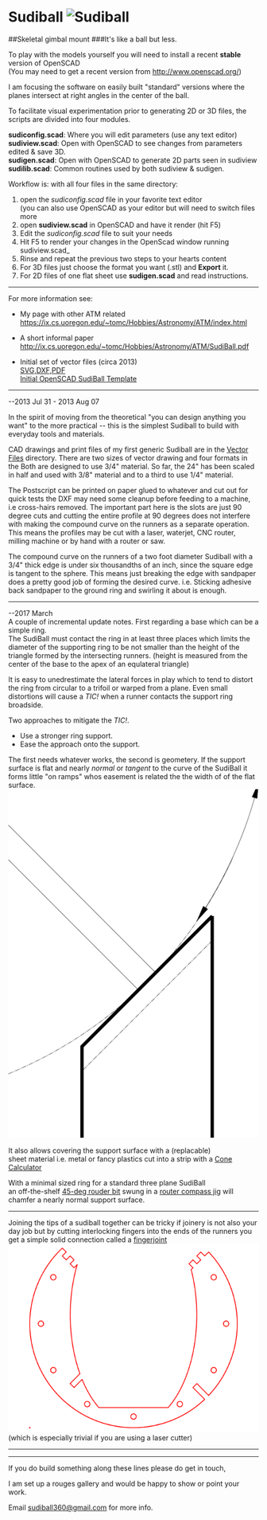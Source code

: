 Sudiball   ![Sudiball](https://ix.cs.uoregon.edu/~tomc/Hobbies/Astronomy/ATM/SudiBall/open_sb1t.png "Sudiball")
========


##Skeletal gimbal mount
###It's like a ball but less. 

To play with the models yourself you will need to
install a recent __stable__ version of OpenSCAD  
(You may need to get a recent version from <http://www.openscad.org/>)

I am focusing the software on easily built "standard" versions
where the planes intersect at right angles in the center of the ball. 

To facilitate visual experimentation prior to generating 2D or 3D
files, the scripts are divided into four modules.


__sudiconfig.scad__:  Where you will edit parameters (use any text editor)   
__sudiview.scad__:	 Open with OpenSCAD to see changes from parameters edited & save 3D.  
__sudigen.scad__:	 Open with OpenSCAD to generate 2D parts seen in sudiview  
__sudilib.scad__:	Common routines used by both sudiview & sudigen.   

Workflow is: with all four files in the same directory:  
1.  open the _sudiconfig.scad_ file in your favorite text editor  
  (you can also use OpenSCAD as your editor but will need to switch files more  
2.  open __sudiview.scad__ in OpenSCAD and have it render (hit F5)  
3.  Edit the _sudiconfig.scad_ file to suit your needs  
4.  Hit F5 to render your changes in the OpenScad window running sudiview.scad_  
5.  Rinse and repeat the previous two steps to your hearts content  
6.  For 3D files just choose the format you want (.stl) and __Export__ it.  
7.  For 2D files of one flat sheet use __sudigen.scad__ and read instructions.

------------------------------------------------------------------------
For more information see:
  
- My page with other ATM related
https://ix.cs.uoregon.edu/~tomc/Hobbies/Astronomy/ATM/index.html  
 
- A short informal paper
http://ix.cs.uoregon.edu/~tomc/Hobbies/Astronomy/ATM/SudiBall.pdf

- Initial set of vector files (circa 2013)  
[SVG,DXF,PDF](vector_files/)  
[Initial OpenSCAD SudiBall Template](Mark_I/sudiball_template.scad/)



------------------------------------------------------------------------
--2013 Jul 31 - 2013 Aug 07

In the spirit of moving from the theoretical "you can design anything you want" 
to the more practical -- this is the simplest Sudiball to build with everyday tools and materials. 

CAD drawings and print files of my first generic Sudiball are in the [Vector Files](/vector_files/) directory. 
There are two sizes of vector drawing and four formats in the
Both are designed to use 3/4" material. 
So far, the 24" has been scaled in half and used with 3/8" material 
and to a third to use 1/4" material. 

The Postscript can be printed on paper glued to whatever and cut out for quick tests 
the DXF may need some cleanup before feeding to a machine, i.e cross-hairs removed.
The important part here is the slots are just 90 degree cuts 
and cutting the entire profile at 90 degrees does not interfere 
with making the compound curve on the runners as a separate operation. 
This means the profiles may be cut with a laser, waterjet, CNC router, milling machine 
or by hand with a router or saw.

The compound curve on the runners of a two foot diameter Sudiball with a 3/4" thick edge 
is under six thousandths of an inch, since the square edge is tangent to the sphere. 
This means just breaking the edge with sandpaper does a pretty good job of forming the desired curve.
i.e. Sticking adhesive back sandpaper to the ground ring and swirling it about is enough.



--------------------------------------------------------------------------------

--2017 March  
A couple of incremental update notes.
First regarding a base which can be a simple ring.  
The SudiBall must contact the ring in at least three places which limits the
diameter of the supporting ring to be not smaller than
the height of the triangle formed by the intersecting runners.
(height is measured from the center of the base to the apex of an equlateral triangle)
 
It is easy to unedrestimate the lateral forces in play which to tend to distort
the ring from circular to a trifoil or warped from a plane.
Even small distortions will cause a _TIC!_ when a runner contacts the support ring broadside.

Two approaches to mitigate the _TIC!_.  
- Use a stronger ring support.  
- Ease the approach onto the support.

The first needs whatever works, the second is geometery.
If the support surface is flat and nearly _normal_ or _tangent_ to the curve
of the SudiBall it forms little "on ramps" whos easement is related the the width
of of the flat surface.
![conic easement](Gallery/nornal_support.png)

It also allows covering the support surface with a (replacable)    
sheet material i.e. metal or fancy plastics cut into a strip with a [Cone Calculator](https://duckduckgo.com/?q=cone+calculator&ia=web)

With a minimal sized ring for a standard three plane SudiBall  
an off-the-shelf [45-deg rouder bit](https://duckduckgo.com/?q=45+deg+router+bit+chamfer&iax=1&ia=images)
swung in a [router compass jig](https://duckduckgo.com/?q=router+compass+jig&iar=images&iax=1&ia=images) will chamfer
a nearly normal support surface.  

------------------------------------------------------------------------------

Joining the tips of a sudiball together can be tricky if joinery is not also your day job
but by cutting interlocking fingers into the ends of the runners you get a
simple solid connection called a [fingerjoint](https://en.wikipedia.org/wiki/Finger_joint)
![fingerjoint](Gallery/sudiball_fingerjoint.png)
(which is especially trivial if you are using a laser cutter)

-------------------------------------------------------------------------------
------------------------------------------------------------------------------

If you do build something along these lines please do get in touch,

I am set up a rouges gallery and would be happy to show or point your work.

Email sudiball360@gmail.com for more info.
